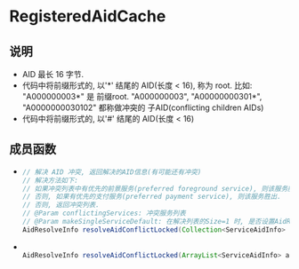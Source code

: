 # RegisteredAidCache

## 说明

* AID 最长 16 字节.
* 代码中将前缀形式的, 以'\*' 结尾的 AID(长度 < 16), 称为 root. 比如: "A000000003\*" 是 前缀root. "A000000003", "A00000000301\*", "A0000000030102" 都称做冲突的 子AID(conflicting children AIDs)
* 代码中将前缀形式的, 以'\#' 结尾的 AID(长度 < 16)

## 成员函数

* ```java
  // 解决 AID 冲突, 返回解决的AID信息(有可能还有冲突)
  // 解决方法如下:
  // 如果冲突列表中有优先的前景服务(preferred foreground service), 则该服务胜出.
  // 否则, 如果有优先的支付服务(preferred payment service), 则该服务胜出.
  // 否则, 返回冲突列表.
  // @Param conflictingServices: 冲突服务列表
  // @Param makeSingleServiceDefault: 在解决列表的Size=1 时, 是否设置AidResolveInfo.defaultService=AidResolveInfo.services.get(0)
  AidResolveInfo resolveAidConflictLocked(Collection<ServiceAidInfo> conflictingServices,                                             boolean makeSingleServiceDefault)
  ```

* ```java
  
  AidResolveInfo resolveAidConflictLocked(ArrayList<ServiceAidInfo> aidServices, ArrayList<ServiceAidInfo> conflictingServices)
  ```

